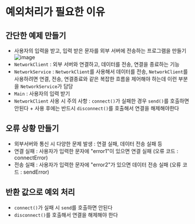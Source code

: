 # 예외처리가 필요한 이유

## 간단한 예제 만들기
- 사용자의 입력을 받고, 입력 받은 문자를 외부 서버에 전송하는 프로그램을 만들기
![image](https://github.com/ngngs/TIL/assets/47618270/06af1b06-58b4-4ce6-b34c-7dafbdd507b0)
- `NetworkClient` : 외부 서버와 연결하고, 데이터를 전송, 연결을 종료하는 기능
- `NetworkService` : `NetworkClient`를 사용해서 데이터를 전송, `NetworkClient`를 사용하려면 연결, 전송, 연결종료와 같은 복잡한 흐름을 제어해야 하는데 이런 부분을 `NetworkService`가 담당
- `Main` : 사용자의 입력 받기
- `NetworkClient` 사용 시 주의 사항 : `connect()`가 실패한 경우 `send()`를 호출하면 안된다 + 사용 후에는 반드시 `disconnect()`를 호출해서 연결을 해제해야한다

## 오류 상황 만들기
- 외부서버와 통신 시 다양한 문제 발생 : 연결 실패, 데이터 전송 실패 등
- 연결 실패 : 사용자가 입력한 문자에 "error1"이 있으면 연결 실패 (오류 코드 : connectError)
- 전송 실패 : 사용자가 입력한 문자에 "error2"가 있으면 데이터 전송 실패 (오류 코드 : sendError)

## 반환 값으로 예외 처리
- `connect()`가 실패 시 `send`를 호출하면 안된다
- `disconnect()`를 호출해서 연결을 해제해야 한다

